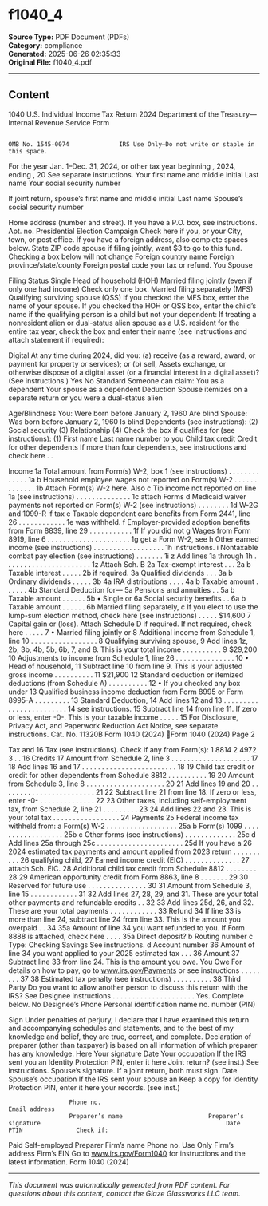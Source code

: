﻿# f1040_4

**Source Type:** PDF Document (PDFs)  
**Category:** compliance  
**Generated:** 2025-06-26 02:35:33  
**Original File:** f1040_4.pdf

---

## Content

1040 U.S. Individual Income Tax Return 2024
                       Department of the Treasury—Internal Revenue Service
 Form

                                                                                                                 OMB No. 1545-0074              IRS Use Only—Do not write or staple in this space.

   For the year Jan. 1–Dec. 31, 2024, or other tax year beginning                           , 2024, ending                                    , 20               See separate instructions.
   Your first name and middle initial                                    Last name                                                                               Your social security number


   If joint return, spouse’s first name and middle initial               Last name                                                                               Spouse’s social security number


   Home address (number and street). If you have a P.O. box, see instructions.                                                             Apt. no.       Presidential Election Campaign
                                                                                                                                                          Check here if you, or your
   City, town, or post office. If you have a foreign address, also complete spaces below.                   State                     ZIP code            spouse if filing jointly, want $3
                                                                                                                                                          to go to this fund. Checking a
                                                                                                                                                          box below will not change
   Foreign country name                                                       Foreign province/state/county                           Foreign postal code your tax or refund.
                                                                                                                                                                                You          Spouse

 Filing Status                Single                                                                                         Head of household (HOH)
                              Married filing jointly (even if only one had income)
 Check only
 one box.                       Married filing separately (MFS)                                        Qualifying surviving spouse (QSS)
                           If you checked the MFS box, enter the name of your spouse. If you checked the HOH or QSS box, enter the child’s name if the
                           qualifying person is a child but not your dependent:
                              If treating a nonresident alien or dual-status alien spouse as a U.S. resident for the entire tax year, check the box and enter
                              their name (see instructions and attach statement if required):

 Digital              At any time during 2024, did you: (a) receive (as a reward, award, or payment for property or services); or (b) sell,
 Assets               exchange, or otherwise dispose of a digital asset (or a financial interest in a digital asset)? (See instructions.)                                       Yes          No
 Standard             Someone can claim:        You as a dependent          Your spouse as a dependent
 Deduction               Spouse itemizes on a separate return or you were a dual-status alien

 Age/Blindness You:               Were born before January 2, 1960               Are blind         Spouse:                  Was born before January 2, 1960                      Is blind
 Dependents (see instructions):                                                      (2) Social security            (3) Relationship      (4) Check the box if qualifies for (see instructions):
                      (1) First name              Last name                               number                         to you                 Child tax credit           Credit for other dependents
 If more
 than four
 dependents,
 see instructions
 and check
 here . .

 Income               1a      Total amount from Form(s) W-2, box 1 (see instructions) . . . . .                               .   .   .   .    .     .   .   .       1a
                       b      Household employee wages not reported on Form(s) W-2 . . . . .                                  .   .   .   .    .     .   .   .       1b
 Attach Form(s)
 W-2 here. Also        c      Tip income not reported on line 1a (see instructions) . . . . . .                               .   .   .   .    .     .   .   .       1c
 attach Forms          d      Medicaid waiver payments not reported on Form(s) W-2 (see instructions)                         .   .   .   .    .     .   .   .       1d
 W-2G and
 1099-R if tax            e   Taxable dependent care benefits from Form 2441, line 26     .                  .      .   .     .   .   .   .    .     .   .   .       1e
 was withheld.            f   Employer-provided adoption benefits from Form 8839, line 29                    .      .   .     .   .   .   .    .     .   .   .       1f
 If you did not           g   Wages from Form 8919, line 6 . . . . . . . . . .                               .      .   .     .   .   .   .    .     .   .   .       1g
 get a Form
 W-2, see
                          h   Other earned income (see instructions) . . . .                   .   .   .     .      .   .     .   . .     .    .     .   .   .       1h
 instructions.            i   Nontaxable combat pay election (see instructions) .              .   .   .     .      .   .         1i
                          z   Add lines 1a through 1h    . . . . . . . .                       .   .   .     .      .   .     .   . .     .    .     .   .   .        1z
 Attach Sch. B        2a      Tax-exempt interest .          .   .     2a                                  b Taxable interest   .              .     .   .   .       2b
 if required.         3a      Qualified dividends .          .   .     3a                                  b Ordinary dividends .              .     .   .   .       3b
                      4a      IRA distributions . .          .   .     4a                                  b Taxable amount . .                .     .   .   .       4b
Standard
Deduction for—        5a      Pensions and annuities . .        5a                          b Taxable amount .                            .    .     .   .   .       5b
• Single or           6a      Social security benefits . .      6a                          b Taxable amount .                            .    .     .   .   .       6b
  Married filing
  separately,          c      If you elect to use the lump-sum election method, check here (see instructions) .                           .    .     .   .
  $14,600             7       Capital gain or (loss). Attach Schedule D if required. If not required, check here                      .   .    .     .   .            7
• Married filing
  jointly or          8       Additional income from Schedule 1, line 10 . . . . . . . . . . .                                        .   .    .     .   .   .        8
  Qualifying
  surviving spouse,   9       Add lines 1z, 2b, 3b, 4b, 5b, 6b, 7, and 8. This is your total income . . . .                           .   .    .     .   .   .        9
  $29,200             10      Adjustments to income from Schedule 1, line 26       . . . . .                        .   .     .   .   .   .    .     .   .   .       10
• Head of
  household,          11      Subtract line 10 from line 9. This is your adjusted gross income                      .   .     .   .   .   .    .     .   .   .       11
  $21,900
                      12      Standard deduction or itemized deductions (from Schedule A)                           .   .     .   .   .   .    .     .   .   .       12
• If you checked
  any box under       13      Qualified business income deduction from Form 8995 or Form 8995-A . . . .                                   .    .     .   .   .       13
  Standard
  Deduction,          14      Add lines 12 and 13 . . . . . . . . . . . . . . . . . . .                                                   .    .     .   .   .       14
  see instructions.
                      15      Subtract line 14 from line 11. If zero or less, enter -0-. This is your taxable income                      .    .     .   .   .       15
 For Disclosure, Privacy Act, and Paperwork Reduction Act Notice, see separate instructions.                                           Cat. No. 11320B                             Form 1040 (2024)
Form 1040 (2024)                                                                                                                                                                               Page 2

Tax and             16    Tax (see instructions). Check if any from Form(s): 1 8814                             2       4972 3                               .     .     16
Credits             17    Amount from Schedule 2, line 3        . . . . . . . .                             .       .   . . . .            .   .   .   .     .     .     17
                    18    Add lines 16 and 17 . . . . . . . . . . . . . . .                                                 .   .   .      .   .   .   .     .     .     18
                    19    Child tax credit or credit for other dependents from Schedule 8812 .                              .   .   .      .   .   .   .     .     .     19
                    20    Amount from Schedule 3, line 8        . . . . . . . . . . .                                       .   .   .      .   .   .   .     .     .     20
                    21    Add lines 19 and 20 . . . . . . . . . . . . . . .                                                 .   .   .      .   .   .   .     .     .     21
                    22    Subtract line 21 from line 18. If zero or less, enter -0- . . . . .                               .   .   .      .   .   .   .     .     .     22
                    23    Other taxes, including self-employment tax, from Schedule 2, line 21                              .   .   .      .   .   .   .     .     .     23
                    24    Add lines 22 and 23. This is your total tax . . . . . . . .                                       .   .   .      .   .   .   .     .     .     24
Payments            25    Federal income tax withheld from:
                      a   Form(s) W-2 . . . . . . .                    .      .   .   .   .     .     .     .       .   .   .       25a
                     b    Form(s) 1099 . . . . . .                 .   .      .   .   .   .     .     .     .       .   .   .     25b
                     c    Other forms (see instructions) .         .   .      .   .   .   .     .     .     .       .   .   .     25c
                     d    Add lines 25a through 25c . .            .   .      .   .   .   .     .     .     .       .   .   .   . . .          .   .   .     .     .    25d
If you have a       26    2024 estimated tax payments and amount applied from 2023 return .                                 .   .   . .        .   .   .     .     .     26
qualifying child,   27    Earned income credit (EIC) . . . . . . . . . . . . .                                              .       27
attach Sch. EIC.
                    28    Additional child tax credit from Schedule 8812 . . . . . . .                                      .       28
                    29    American opportunity credit from Form 8863, line 8 .                  .     .     .       .   .   .       29
                    30    Reserved for future use . . . . . . . . .                             .     .     .       .   .   .       30
                    31    Amount from Schedule 3, line 15 . . . . . .                           .     .     .       .   .   .       31
                    32    Add lines 27, 28, 29, and 31. These are your total other payments and refundable credits                                           .     .     32
                    33    Add lines 25d, 26, and 32. These are your total payments     . . . . . . . . . .                                                   .     .     33
Refund              34    If line 33 is more than line 24, subtract line 24 from line 33. This is the amount you overpaid                                    .     .     34
                  35a     Amount of line 34 you want refunded to you. If Form 8888 is attached, check here .                                       .   .     .          35a
Direct deposit?     b     Routing number                                               c Type:      Checking                                               Savings
See instructions.
                    d     Account number
                  36      Amount of line 34 you want applied to your 2025 estimated tax . . .         36
Amount              37    Subtract line 33 from line 24. This is the amount you owe.
You Owe                   For details on how to pay, go to www.irs.gov/Payments or see instructions .                               .      .   .   .   .     .     .     37
                    38    Estimated tax penalty (see instructions)            .   .   .   .     .     .     .       .   .   .       38
Third Party          Do you want to allow another person to discuss this return with the IRS? See
Designee             instructions . . . . . . . . . . . . . . . . . . . . .                                                                    Yes. Complete below.                 No
                     Designee’s                                                               Phone                                                Personal identification
                     name                                                                     no.                                                  number (PIN)

Sign                 Under penalties of perjury, I declare that I have examined this return and accompanying schedules and statements, and to the best of my knowledge and
                     belief, they are true, correct, and complete. Declaration of preparer (other than taxpayer) is based on all information of which preparer has any knowledge.
Here                 Your signature                                               Date                    Your occupation                                        If the IRS sent you an Identity
                                                                                                                                                                 Protection PIN, enter it here
Joint return?                                                                                                                                                    (see inst.)
See instructions.    Spouse’s signature. If a joint return, both must sign.       Date                    Spouse’s occupation                                    If the IRS sent your spouse an
Keep a copy for                                                                                                                                                  Identity Protection PIN, enter it here
your records.                                                                                                                                                    (see inst.)

                     Phone no.                                                    Email address
                     Preparer’s name                        Preparer’s signature                                                    Date                    PTIN               Check if:
Paid                                                                                                                                                                                Self-employed
Preparer
                     Firm’s name                                                                                                                                 Phone no.
Use Only
                     Firm’s address                                                                                                                              Firm’s EIN
Go to www.irs.gov/Form1040 for instructions and the latest information.                                                                                                             Form 1040 (2024)

---

*This document was automatically generated from PDF content. For questions about this content, contact the Glaze Glassworks LLC team.*
